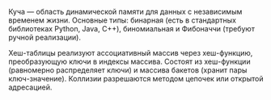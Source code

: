 Куча — область динамической памяти для данных с независимым временем жизни. Основные типы: бинарная (есть в стандартных библиотеках Python, Java, C++), биномиальная и Фибоначчи (требуют ручной реализации).

Хеш-таблицы реализуют ассоциативный массив через хеш-функцию, преобразующую ключи в индексы массива. Состоят из хеш-функции (равномерно распределяет ключи) и массива бакетов (хранит пары ключ-значение). Коллизии разрешаются методом цепочек или открытой адресацией.
